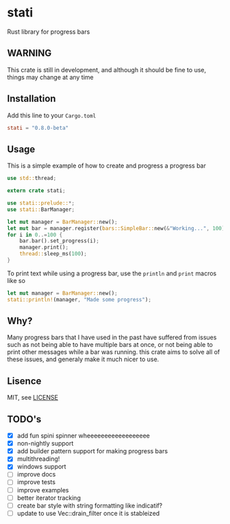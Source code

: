 # stati

Rust library for progress bars

## WARNING

This crate is still in development,
and although it should be fine to use,
things may change at any time

## Installation

Add this line to your `Cargo.toml`

```toml
stati = "0.8.0-beta"
```

## Usage

This is a simple example of how to create and progress a progress bar

```rust
use std::thread;

extern crate stati;

use stati::prelude::*;
use stati::BarManager;

let mut manager = BarManager::new();
let mut bar = manager.register(bars::SimpleBar::new(&"Working...", 100));
for i in 0..=100 {
    bar.bar().set_progress(i);
    manager.print();
    thread::sleep_ms(100);
}
```

To print text while using a progress bar, use the `println` and `print` macros like so

```rust
let mut manager = BarManager::new();
stati::println!(manager, "Made some progress");
```

## Why?

Many progress bars that I have used in the past
have suffered from issues such as not being able to have
multiple bars at once, or not being able to print other messages
while a bar was running. this crate aims to solve all of these issues,
and generaly make it much nicer to use.

## Lisence

MIT, see [LICENSE](LICENSE)

## TODO's

- [x] add fun spini spinner wheeeeeeeeeeeeeeeeee
- [x] non-nightly support
- [x] add builder pattern support for making progress bars
- [x] multithreading!
- [x] windows support
- [ ] improve docs
- [ ] improve tests
- [ ] improve examples
- [ ] better iterator tracking
- [ ] create bar style with string formatting like indicatif?
- [ ] update to use Vec::drain_filter once it is stableized
